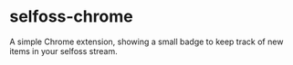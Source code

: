 selfoss-chrome
==============
A simple Chrome extension, showing a small badge to keep track of new items in your selfoss stream.
